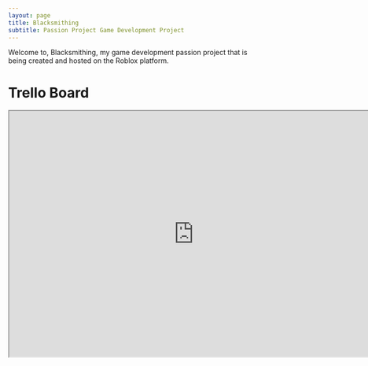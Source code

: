 ```yaml
---
layout: page
title: Blacksmithing
subtitle: Passion Project Game Development Project
---
```


Welcome to, Blacksmithing, my game development passion project that is being created and hosted on the Roblox platform.

# Trello Board

<div class="TrelloBoard">
<iframe src="https://trello.com/b/sNiWRDP8.html" width = "750px" height = "500px" alt="NotFound">Game Progress Board</iframe>
</div>
